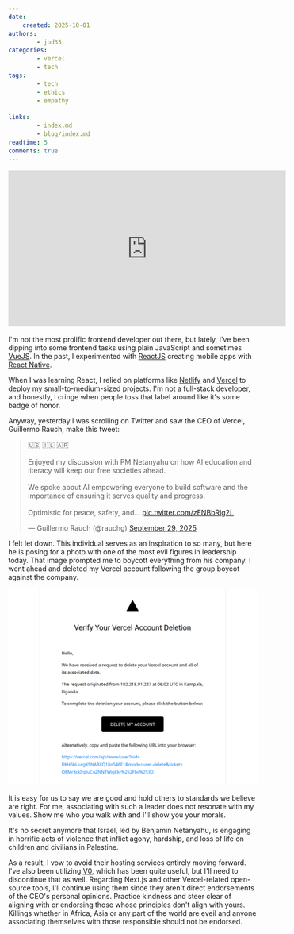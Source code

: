 ```yaml
---
date:
    created: 2025-10-01
authors:
        - jod35
categories:
        - vercel
        - tech
tags:
        - tech
        - ethics
        - empathy

links:
        - index.md
        - blog/index.md
readtime: 5
comments: true
---
```



<iframe width="560" height="315" src="https://www.youtube.com/embed/EFwOsNF8G9o?si=XlnxdK0Ao7fzHlRi" title="YouTube video player" frameborder="0" allow="accelerometer; autoplay; clipboard-write; encrypted-media; gyroscope; picture-in-picture; web-share" referrerpolicy="strict-origin-when-cross-origin" allowfullscreen></iframe>



I'm not the most prolific frontend developer out there, but lately, I've been dipping into some frontend tasks using plain JavaScript and sometimes [VueJS](https://vuejs.org). In the past, I experimented with [ReactJS](https://react.dev) creating mobile apps with [React Native](https://reactnative.dev/).
<!-- more -->

When I was learning React, I relied on platforms like [Netlify](https://www.netlify.com/) and [Vercel](https://vercel.com/) to deploy my small-to-medium-sized projects. I'm not a full-stack developer, and honestly, I cringe when people toss that label around like it's some badge of honor.


Anyway, yesterday I was scrolling on Twitter and saw the CEO of Vercel, Guillermo Rauch, make this tweet:

<blockquote class="twitter-tweet"><p lang="en" dir="ltr">🇺🇸 🇮🇱 🇦🇷<br><br>Enjoyed my discussion with PM Netanyahu on how AI education and literacy will keep our free societies ahead.<br><br>We spoke about AI empowering everyone to build software and the importance of ensuring it serves quality and progress.<br><br>Optimistic for peace, safety, and… <a href="https://t.co/zENBbRig2L">pic.twitter.com/zENBbRig2L</a></p>&mdash; Guillermo Rauch (@rauchg) <a href="https://twitter.com/rauchg/status/1972669025525158031?ref_src=twsrc%5Etfw">September 29, 2025</a></blockquote> <script async src="https://platform.twitter.com/widgets.js" charset="utf-8"></script> 

I felt let down. This individual serves as an inspiration to so many, but here he is posing for a photo with one of the most evil figures in leadership today. That image prompted me to boycott everything from his company. I went ahead and deleted my Vercel account following the group boycot against the company.

![Vercel account deletion](../../imgs/deleted.png)

It is easy for us to say we are good and hold others to standards we believe are right. For me, associating with such a leader does not resonate with my values. Show me who you walk with and I'll show you your morals.

It's no secret anymore that Israel, led by Benjamin Netanyahu, is engaging in horrific acts of violence that inflict agony, hardship, and loss of life on children and civilians in Palestine.

As a result, I vow to avoid their hosting services entirely moving forward. I've also been utilizing [V0](https://v0.app), which has been quite useful, but I'll need to discontinue that as well. Regarding Next.js and other Vercel-related open-source tools, I'll continue using them since they aren't direct endorsements of the CEO's personal opinions.
Practice kindness and steer clear of aligning with or endorsing those whose principles don't align with yours. Killings whether in Africa, Asia or any part of the world are eveil and anyone associating themselves with those responsible should not be endorsed.
